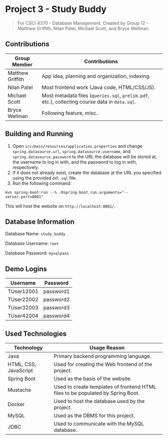 # Project 3 - Study Buddy

> For CSCI 4370 - Database Management.
> Created by Group 12 - Matthew Griffith, Nilan Patel, Michael Scott, and Bryce Wellman.

## Contributions

| Group Member     | Contributions                                                                                  |
|------------------|------------------------------------------------------------------------------------------------|
| Matthew Griffith | App idea, planning and organization, indexing.                                                 |
| Nilan Patel      | Most frontend work (Java code, HTML/CSS/JS).                                                   |
| Michael Scott    | Most metadata files (`queries.sql`, `prelim.pdf`, etc.), collecting course data in `data.sql`. |
| Bryce Wellman    | Following feature, misc..                                                                      |

## Building and Running

1. Open `src/main/resources/application.properties` and change `spring.datasource.url`, `spring.datasource.username`,
   and `spring.datasource.password` to the URL the database will be stored at, the username to log in with, and the
   password to log in with, respectively.
2. If it does not already exist, create the database at the URL you specified using the provided `ddl.sql` file.
3. Run the following command:

```
mvn spring-boot:run --% -Dspring-boot.run.arguments="--server.port=8081"
```

This will host the website on `http://localhost:8081/`.

## Database Information

Database Name: `study_buddy`

Database Username: `root`

Database Password: `mysqlpass`

## Demo Logins

| Username   | Password  |
|------------|-----------|
| TUser12001 | password1 |
| TUser22002 | password2 |
| TUser32003 | password3 |
| TUser42004 | password4 |

## Used Technologies

| Technology            | Usage Reason                                                                    |
|-----------------------|---------------------------------------------------------------------------------|
| Java                  | Primary backend programming language.                                           |
| HTML, CSS, JavaScript | Used for creating the Web frontend of the project.                              |
| Spring Boot           | Used as the basis of the website.                                               |
| Mustache              | Used to create templates of frontend HTML files to be populated by Spring Boot. |
| Docker                | Used to host the database used by the project.                                  |
| MySQL                 | Used as the DBMS for this project.                                              |
| JDBC                  | Used to communicate with the MySQL database.                                    |